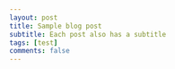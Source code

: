 ```yaml
---
layout: post
title: Sample blog post
subtitle: Each post also has a subtitle
tags: [test]
comments: false
---
```

